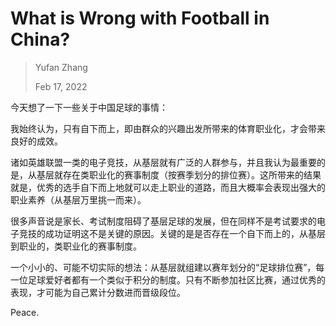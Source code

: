 # What is Wrong with Football in China?

> Yufan Zhang
> 
> Feb 17, 2022

今天想了一下一些关于中国足球的事情：

我始终认为，只有自下而上，即由群众的兴趣出发所带来的体育职业化，才会带来良好的成效。

诸如英雄联盟一类的电子竞技，从基层就有广泛的人群参与，并且我认为最重要的是，从基层就存在类职业化的赛事制度（按赛季划分的排位赛）。这所带来的结果就是，优秀的选手自下而上地就可以走上职业的道路，而且大概率会表现出强大的职业素养（从基层万里挑一而来）。

很多声音说是家长、考试制度阻碍了基层足球的发展，但在同样不是考试要求的电子竞技的成功证明这不是关键的原因。关键的是是否存在一个自下而上的，从基层到职业的，类职业化的赛事制度。

一个小小的、可能不切实际的想法：从基层就组建以赛年划分的“足球排位赛”，每一位足球爱好者都有一个类似于积分的制度。只有不断参加社区比赛，通过优秀的表现，才可能为自己累计分数进而晋级段位。

Peace.